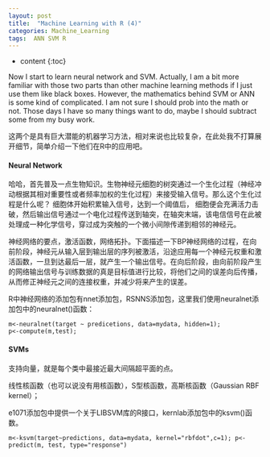 ```yaml
---
layout: post
title:  "Machine Learning with R (4)"
categories: Machine_Learning 
tags:  ANN SVM R
--- 
```


* content
{:toc}  

Now I start to learn neural network and SVM. Actually, I am a bit more familiar with those two parts than other machine learning methods if I just use them like black boxes. However, the mathematics behind SVM or ANN  is some kind of complicated. I am not sure I should prob into the math or not. Those days I have so many things want to do, maybe I should subtract some from my busy work.  




这两个是具有巨大潜能的机器学习方法，相对来说也比较复杂，在此处我不打算展开细节，简单介绍一下他们在R中的应用吧。

#### **Neural Network**

哈哈，首先普及一点生物知识。生物神经元细胞的树突通过一个生化过程（神经冲动根据其相对重要性或者频率加权的生化过程）来接受输入信号。那么这个生化过程是什么呢？ 细胞体开始积累输入信号，达到一个阈值后， 细胞便会充满活力击破，然后输出信号通过一个电化过程传送到轴突，在轴突末端，该电信信号在此被处理成一种化学信号，穿过成为突触的一个微小间隙传递到相邻的神经元。

神经网络的要点，激活函数，网络拓扑。下面描述一下BP神经网络的过程，在向前阶段，神经元从输入层到输出层的序列被激活，沿途应用每一个神经元权重和激活函数，一旦到达最后一层，就产生一个输出信号。在向后阶段，由向前阶段产生的网络输出信号与训练数据的真是目标值进行比较，将他们之间的误差向后传播，从而修正神经元之间的连接权重，并减少将来产生的误差。

R中神经网络的添加包有nnet添加包，RSNNS添加包，这里我们使用neuralnet添加包中的neuralnet()函数：

```
m<-neuralnet(target ~ predicetions, data=mydata, hidden=1);
p<-compute(m,test);
```

#### **SVMs**
支持向量，就是每个类中最接近最大间隔超平面的点。

线性核函数（也可以说没有用核函数），S型核函数，高斯核函数（Gaussian RBF kernel）；

e1071添加包中提供一个关于LIBSVM库的R接口，kernlab添加包中的ksvm()函数。

```
m<-ksvm(target~predictions, data=mydata, kernel="rbfdot",c=1); p<-predict(m, test, type="response")
```